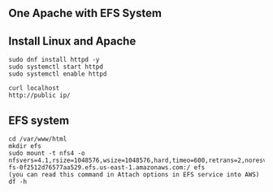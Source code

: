 ## One Apache with EFS System

## Install Linux and Apache

```
sudo dnf install httpd -y
sudo systemctl start httpd
sudo systemctl enable httpd

curl localhost
http://public ip/
```

## EFS system

```
cd /var/www/html
mkdir efs
sudo mount -t nfs4 -o nfsvers=4.1,rsize=1048576,wsize=1048576,hard,timeo=600,retrans=2,noresvport fs-0f2512d76577aa529.efs.us-east-1.amazonaws.com:/ efs
(you can read this command in Attach options in EFS service into AWS)
df -h
```

